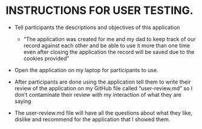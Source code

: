 # INSTRUCTIONS FOR USER TESTING.


* Tell participants the descriptions and objectives of this application
   * “The application was created for me and my dad to keep track of our record against each other and be able to use it more than one time even after closing the application the record will be saved due to the cookies provided”

* Open the application on my laptop for participants to use.

* After participants are done using the application tell them to write their review of the application on my GitHub file called “user-review.md” so I don’t contaminate their review with my interaction of what they are saying

* The user-review.md file will have all the questions about what they like, dislike and recommend for the application that I showed them.
